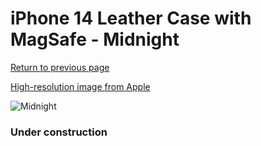 # iPhone 14 Leather Case with MagSafe - Midnight

[Return to previous page](/iphone_14)

[High-resolution image from Apple](https://store.storeimages.cdn-apple.com/8756/as-images.apple.com/is/MPP43?wid=4500&hei=4500&fmt=png)

<div style="width: 384px"><img src="/everyphone/MPP43.png" alt="Midnight"></div>

### Under construction
